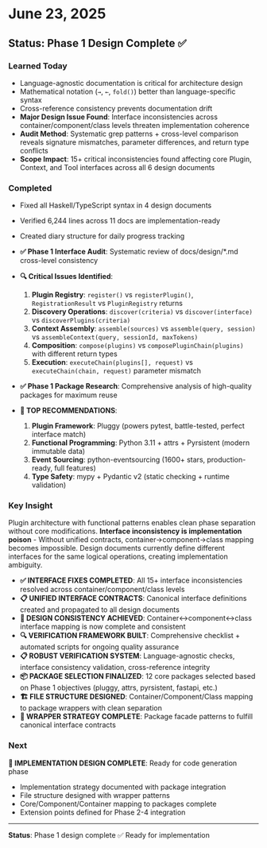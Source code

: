 # June 23, 2025

## Status: Phase 1 Design Complete ✅

### Learned Today
- Language-agnostic documentation is critical for architecture design
- Mathematical notation (`→`, `←`, `fold()`) better than language-specific syntax
- Cross-reference consistency prevents documentation drift
- **Major Design Issue Found**: Interface inconsistencies across container/component/class levels threaten implementation coherence
- **Audit Method**: Systematic grep patterns + cross-level comparison reveals signature mismatches, parameter differences, and return type conflicts
- **Scope Impact**: 15+ critical inconsistencies found affecting core Plugin, Context, and Tool interfaces across all 6 design documents

### Completed
- Fixed all Haskell/TypeScript syntax in 4 design documents
- Verified 6,244 lines across 11 docs are implementation-ready
- Created diary structure for daily progress tracking
- **✅ Phase 1 Interface Audit**: Systematic review of docs/design/*.md cross-level consistency
- **🔍 Critical Issues Identified**: 
  1. **Plugin Registry**: `register()` vs `registerPlugin()`, `RegistrationResult` vs `PluginRegistry` returns
  2. **Discovery Operations**: `discover(criteria)` vs `discover(interface)` vs `discoverPlugins(criteria)`  
  3. **Context Assembly**: `assemble(sources)` vs `assemble(query, session)` vs `assembleContext(query, sessionId, maxTokens)`
  4. **Composition**: `compose(plugins)` vs `composePluginChain(plugins)` with different return types
  5. **Execution**: `executeChain(plugins[], request)` vs `executeChain(chain, request)` parameter mismatch

- **✅ Phase 1 Package Research**: Comprehensive analysis of high-quality packages for maximum reuse  
- **🎯 TOP RECOMMENDATIONS**:
  1. **Plugin Framework**: Pluggy (powers pytest, battle-tested, perfect interface match)
  2. **Functional Programming**: Python 3.11 + attrs + Pyrsistent (modern immutable data)
  3. **Event Sourcing**: python-eventsourcing (1600+ stars, production-ready, full features)
  4. **Type Safety**: mypy + Pydantic v2 (static checking + runtime validation)

### Key Insight
Plugin architecture with functional patterns enables clean phase separation without core modifications.
**Interface inconsistency is implementation poison** - Without unified contracts, container→component→class mapping becomes impossible. Design documents currently define different interfaces for the same logical operations, creating implementation ambiguity.

- **✅ INTERFACE FIXES COMPLETED**: All 15+ interface inconsistencies resolved across container/component/class levels
- **📋 UNIFIED INTERFACE CONTRACTS**: Canonical interface definitions created and propagated to all design documents  
- **🎯 DESIGN CONSISTENCY ACHIEVED**: Container↔component↔class interface mapping is now complete and consistent
- **🔍 VERIFICATION FRAMEWORK BUILT**: Comprehensive checklist + automated scripts for ongoing quality assurance
- **📋 ROBUST VERIFICATION SYSTEM**: Language-agnostic checks, interface consistency validation, cross-reference integrity
- **📦 PACKAGE SELECTION FINALIZED**: 12 core packages selected based on Phase 1 objectives (pluggy, attrs, pyrsistent, fastapi, etc.)
- **🏗️ FILE STRUCTURE DESIGNED**: Container/Component/Class mapping to package wrappers with clean separation
- **🔧 WRAPPER STRATEGY COMPLETE**: Package facade patterns to fulfill canonical interface contracts

### Next
**🚀 IMPLEMENTATION DESIGN COMPLETE**: Ready for code generation phase
- Implementation strategy documented with package integration
- File structure designed with wrapper patterns  
- Core/Component/Container mapping to packages complete
- Extension points defined for Phase 2-4 integration

---
**Status**: Phase 1 design complete ✅ Ready for implementation 
